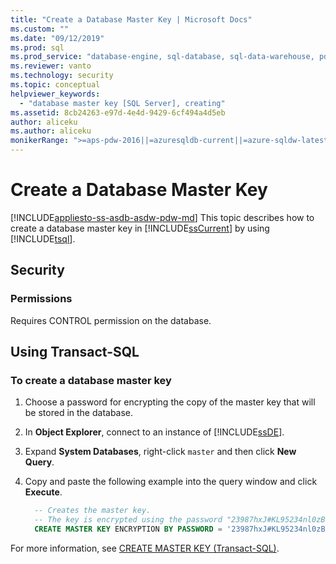 ```yaml
---
title: "Create a Database Master Key | Microsoft Docs"
ms.custom: ""
ms.date: "09/12/2019"
ms.prod: sql
ms.prod_service: "database-engine, sql-database, sql-data-warehouse, pdw"
ms.reviewer: vanto
ms.technology: security
ms.topic: conceptual
helpviewer_keywords: 
  - "database master key [SQL Server], creating"
ms.assetid: 8cb24263-e97d-4e4d-9429-6cf494a4d5eb
author: aliceku
ms.author: aliceku
monikerRange: ">=aps-pdw-2016||=azuresqldb-current||=azure-sqldw-latest||>=sql-server-2016||=sqlallproducts-allversions||>=sql-server-linux-2017||=azuresqldb-mi-current"
---
```

# Create a Database Master Key

[!INCLUDE[appliesto-ss-asdb-asdw-pdw-md](../../../includes/appliesto-ss-asdb-asdw-pdw-md.md)]
This topic describes how to create a database master key in [!INCLUDE[ssCurrent](../../../includes/sscurrent-md.md)] by using [!INCLUDE[tsql](../../../includes/tsql-md.md)].

## Security

### Permissions

Requires CONTROL permission on the database.

## Using Transact-SQL

### To create a database master key

1. Choose a password for encrypting the copy of the master key that will be stored in the database.
2. In **Object Explorer**, connect to an instance of [!INCLUDE[ssDE](../../../includes/ssde-md.md)].
3. Expand **System Databases**, right-click `master` and then click **New Query**.
4. Copy and paste the following example into the query window and click **Execute**.

   ```sql
     -- Creates the master key.
     -- The key is encrypted using the password "23987hxJ#KL95234nl0zBe."  
     CREATE MASTER KEY ENCRYPTION BY PASSWORD = '23987hxJ#KL95234nl0zBe';  

   ```

For more information, see [CREATE MASTER KEY &#40;Transact-SQL&#41;](../../../t-sql/statements/create-master-key-transact-sql.md).
